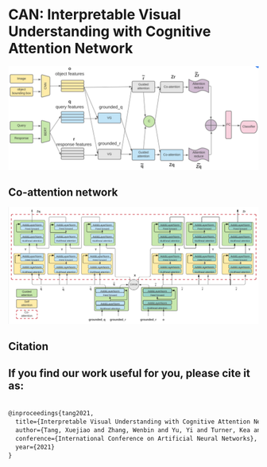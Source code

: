 # CAN: Interpretable Visual Understanding with Cognitive Attention Network

![image](https://github.com/tanjatang/CAN/blob/main/models/framwork.PNG)

## Co-attention network
![image](https://github.com/tanjatang/CAN/blob/main/models/co-attention.PNG)


## Citation

If you find our work useful for you, please cite it as:
----
```html

@inproceedings{tang2021,
  title={Interpretable Visual Understanding with Cognitive Attention Network},
  author={Tang, Xuejiao and Zhang, Wenbin and Yu, Yi and Turner, Kea and Derr, Tyler and Wang, Mengyu and Ntoutsi, Eirini},
  conference={International Conference on Artificial Neural Networks},
  year={2021}
}
```

